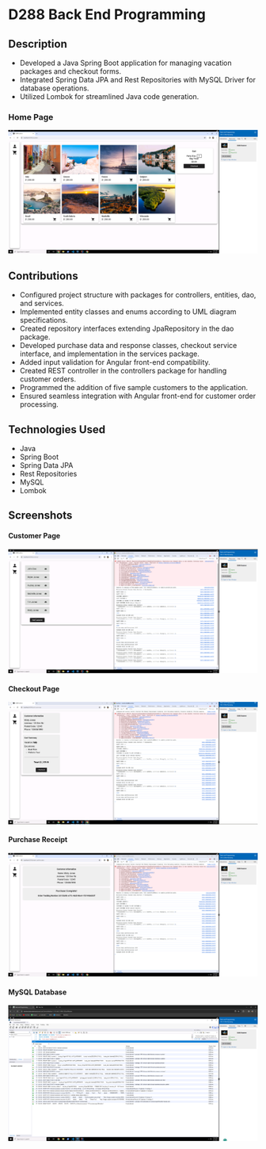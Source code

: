 # D288 Back End Programming

## Description
- Developed a Java Spring Boot application for managing vacation packages and checkout forms.
- Integrated Spring Data JPA and Rest Repositories with MySQL Driver for database operations.
- Utilized Lombok for streamlined Java code generation.

### Home Page
![](images/Front_end_main_page.png)

## Contributions
- Configured project structure with packages for controllers, entities, dao, and services.
- Implemented entity classes and enums according to UML diagram specifications.
- Created repository interfaces extending JpaRepository in the dao package.
- Developed purchase data and response classes, checkout service interface, and implementation in the services package.
- Added input validation for Angular front-end compatibility.
- Created REST controller in the controllers package for handling customer orders.
- Programmed the addition of five sample customers to the application.
- Ensured seamless integration with Angular front-end for customer order processing.

## Technologies Used
- Java
- Spring Boot
- Spring Data JPA
- Rest Repositories
- MySQL
- Lombok

## Screenshots

#### Customer Page
![](images/Front_End_Customers.png)

#### Checkout Page
![](images/Front_end_cart.png)

#### Purchase Receipt
![](images/Front_end_checkout.png)

#### MySQL Database
![](images/SQL_database.png)